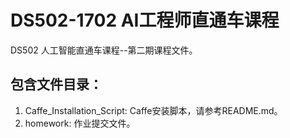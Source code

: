 # DS502-1702 AI工程师直通车课程
DS502 人工智能直通车课程--第二期课程文件。

## 包含文件目录：
1. Caffe_Installation_Script: Caffe安装脚本，请参考README.md。
2. homework: 作业提交文件。
